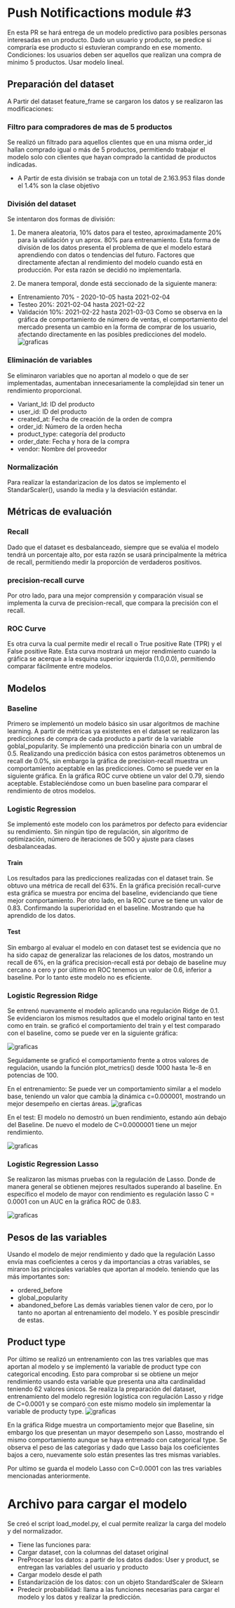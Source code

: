 # Push Notificactions  module #3
En esta PR se hará entrega de un modelo predictivo para posibles personas interesadas en un producto. Dado un usuario y producto, se predice si compraría ese producto si estuvieran comprando en ese momento. Condiciones: los usuarios deben ser aquellos que realizan una compra de mínimo 5 productos. Usar modelo lineal.  


## Preparación del dataset
A Partir del dataset feature_frame se cargaron los datos y se realizaron las modificaciones:


### Filtro para compradores de mas de 5 productos
Se realizó un filtrado para aquellos clientes que en una misma order_id hallan comprado igual o más de 5 productos, permitiendo trabajar el modelo solo con clientes que hayan comprado la cantidad de productos indicadas.


* A Partir de esta división se trabaja con un total de 2.163.953 filas donde el 1.4% son la clase objetivo
### División del dataset
Se intentaron dos formas de división:
1. De manera aleatoria, 10% datos para el testeo, aproximadamente 20% para la validación y un aprox. 80% para entrenamiento.
    Esta forma de división de los datos presenta el problema de que el modelo estará aprendiendo con datos o tendencias del futuro. Factores que directamente afectan al rendimiento del modelo cuando está en producción. Por esta razón se decidió no implementarla.  


2. De manera temporal, donde está seccionado de la siguiente manera:
 * Entrenamiento 70% -   2020-10-05 hasta 2021-02-04
 * Testeo 20%: 2021-02-04 hasta 2021-02-22
 * Validación 10%: 2021-02-22 hasta 2021-03-03
    Como se observa en la gráfica de comportamiento de número de ventas, el comportamiento del mercado presenta un cambio en la forma de comprar de los usuario, afectando directamente en las posibles predicciones del modelo.  
    ![graficas](https://github.com/MaickMos/zrive-ds/blob/686a77aed98b68f3ab4ad15dad5e737b30cef5ff/src/module_3/images/Image_1.png)


### Eliminación de variables
Se eliminaron variables que no aportan al modelo o que de ser implementadas, aumentaban innecesariamente la complejidad sin tener un rendimiento proporcional.
* Variant_Id: ID del producto
* user_id: ID del producto
* created_at: Fecha de creación de la orden de compra
* order_id: Número de la orden hecha
* product_type: categoría del producto
* order_date: Fecha y hora de la compra
* vendor: Nombre del proveedor


### Normalización
Para realizar la estandarizacion de los datos se implemento el StandarScaler(), usando la media y la desviación estándar.


## Métricas de evaluación
### Recall
Dado que el dataset es desbalanceado, siempre que se evalúa el modelo tendrá un porcentaje alto, por esta razón se usará principalmente la métrica de recall, permitiendo medir la proporción de verdaderos positivos.
### precision-recall curve
Por otro lado, para una mejor comprensión y comparación visual se implementa la curva de precision-recall, que compara la precisión con el recall.
### ROC Curve
Es otra curva la cual permite medir el recall o True positive Rate (TPR) y el False positive Rate. Esta curva mostrará un mejor rendimiento cuando la gráfica se acerque a la esquina superior izquierda (1.0,0.0), permitiendo comparar fácilmente entre modelos.


## Modelos
### Baseline
Primero se implementó un modelo básico sin usar algoritmos de machine learning. A partir de métricas ya existentes en el dataset se realizaron las predicciones de compra de cada producto a partir de la variable goblal_popularity. Se implementó una predicción binaria con un umbral de 0.5.
Realizando una predicción básica con estos parámetros obtenemos un recall de 0.0%, sin embargo la gráfica de precision-recall muestra un comportamiento aceptable en las predicciones. Como se puede ver en la siguiente gráfica. En la gráfica ROC curve obtiene un valor del 0.79, siendo aceptable. Estableciéndose como un buen baseline para comparar el rendimiento de otros modelos.
### Logistic Regression
Se implementó este modelo con los parámetros por defecto para evidenciar su rendimiento. Sin ningún tipo de regulación, sin algoritmo de optimización, número de iteraciones de 500 y ajuste para clases desbalanceadas.
#### Train
Los resultados para las predicciones realizadas con el dataset train. Se obtuvo una métrica de recall del 63%. En la gráfica precisión recall-curve esta gráfica se muestra por encima del baseline, evidenciando que tiene mejor comportamiento. Por otro lado, en la ROC curve se tiene un valor de 0.83. Confirmando la superioridad en el baseline. Mostrando que ha aprendido de los datos.
#### Test
Sin embargo al evaluar el modelo en con dataset test se evidencia que no ha sido capaz de generalizar las relaciones de los datos, mostrando un recall de 6%, en la gráfica precision-recall está por debajo de baseline muy cercano a cero y por último en ROC tenemos un valor de 0.6, inferior a baseline. Por lo tanto este modelo no es eficiente.




### Logistic Regression Ridge
Se entrenó nuevamente el modelo aplicando una regulación Ridge de 0.1. Se evidenciaron los mismos resultados que el modelo original tanto en test como en train. se graficó el comportamiento del train y el test comparado con el baseline, como se puede ver en la siguiente gráfica:


![graficas](https://github.com/MaickMos/zrive-ds/blob/686a77aed98b68f3ab4ad15dad5e737b30cef5ff/src/module_3/images/Image_2.png)  




Seguidamente se graficó el comportamiento frente a otros valores de regulación, usando la función plot_metrics() desde 1000 hasta 1e-8 en potencias de 100.


En el entrenamiento:
Se puede ver un comportamiento similar a el modelo base, teniendo un valor que cambia la dinámica c=0.000001, mostrando un mejor desempeño en ciertas áreas.
![graficas](https://github.com/MaickMos/zrive-ds/blob/686a77aed98b68f3ab4ad15dad5e737b30cef5ff/src/module_3/images/Image_3.png)  


En el test:
El modelo no demostró un buen rendimiento, estando aún debajo del Baseline. De nuevo el modelo de C=0.0000001 tiene un mejor rendimiento.


![graficas](https://github.com/MaickMos/zrive-ds/blob/686a77aed98b68f3ab4ad15dad5e737b30cef5ff/src/module_3/images/Image_4.png)  


### Logistic Regression Lasso
Se realizaron las mismas pruebas con la regulación de Lasso. Donde de manera general se obtienen mejores resultados superando al baseline. En específico el modelo de mayor con rendimiento es regulación lasso C = 0.0001 con un AUC en la gráfica ROC de 0.83.


![graficas](https://github.com/MaickMos/zrive-ds/blob/686a77aed98b68f3ab4ad15dad5e737b30cef5ff/src/module_3/images/Image_5.png)  


## Pesos de las variables
Usando el modelo de mejor rendimiento y dado que la regulación Lasso envía mas coeficientes a ceros y da importancias a otras variables, se miraron las principales variables que aportan al modelo. teniendo que las más importantes son:
* ordered_before
* global_popularity
* abandoned_before
Las demás variables tienen valor de cero, por lo tanto no aportan al entrenamiento del modelo. Y es posible prescindir de estas.


## Product type
Por último se realizó un entrenamiento con las tres variables que mas aportan al modelo y se implementó la variable de product type con categorical encoding. Esto para comprobar si se obtiene un mejor rendimiento usando esta variable que presenta una alta cardinalidad teniendo 62 valores únicos.
Se realiza la preparación del dataset, entrenamiento del modelo regresión logística con regulación Lasso y ridge de C=0.0001 y se comparó con este mismo modelo sin implementar la variable de producty type.
![graficas](https://github.com/MaickMos/zrive-ds/blob/686a77aed98b68f3ab4ad15dad5e737b30cef5ff/src/module_3/images/Image_6.png)  


En la gráfica Ridge muestra un comportamiento mejor que Baseline, sin embargo los que presentan un mayor desempeño son Lasso, mostrando el mismo comportamiento aunque se haya entrenado con categorical type. Se observa el peso de las categorías y dado que Lasso baja los coeficientes bajos a cero, nuevamente solo están presentes las tres mismas variables.


Por ultimo se guarda el modelo Lasso con C=0.0001 con las tres variables mencionadas anteriormente.


# Archivo para cargar el modelo
Se creó el script load_model.py, el cual permite realizar la carga del modelo y del normalizador.
* Tiene las funciones para:
* Cargar dataset, con la columnas del dataset original
* PreProcesar los datos: a partir de los datos dados: User y product, se entregan las variables del usuario y producto
* Cargar modelo desde el path
* Estandarización de los datos: con un objeto StandardScaler de Sklearn
* Predecir probabilidad: llama a las funciones necesarias para cargar el modelo y los datos y realizar la predicción.
